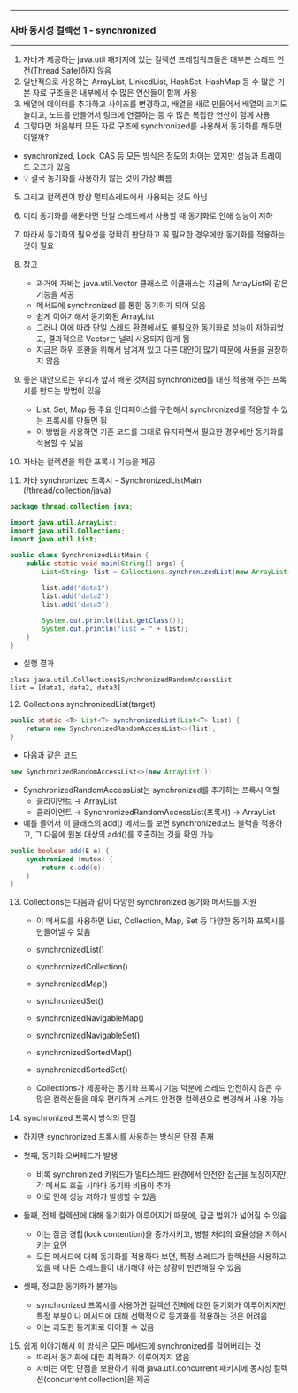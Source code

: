 -----
### 자바 동시성 컬렉션 1 - synchronized
-----
1. 자바가 제공하는 java.util 패키지에 있는 컬렉션 프레임워크들은 대부분 스레드 안전(Thread Safe)하지 않음
2. 일반적으로 사용하는 ArrayList, LinkedList, HashSet, HashMap 등 수 많은 기본 자료 구조들은 내부에서 수 많은 연산들이 함께 사용
3. 배열에 데이터를 추가하고 사이즈를 변경하고, 배열을 새로 만들어서 배열의 크기도 늘리고, 노드를 만들어서 링크에 연결하는 등 수 많은 복잡한 연산이 함께 사용
4. 그렇다면 처음부터 모든 자료 구조에 synchronized를 사용해서 동기화를 해두면 어떨까?
  - synchronized, Lock, CAS 등 모든 방식은 정도의 차이는 있지만 성능과 트레이드 오프가 있음
  - 💡 결국 동기화를 사용하지 않는 것이 가장 빠름

5. 그리고 컬렉션이 항상 멀티스레드에서 사용되는 것도 아님
6. 미리 동기화를 해둔다면 단일 스레드에서 사용할 때 동기화로 인해 성능이 저하
7. 따라서 동기화의 필요성을 정확히 판단하고 꼭 필요한 경우에만 동기화를 적용하는 것이 필요

8. 참고
   - 과거에 자바는 java.util.Vector 클래스로 이클래스는 지금의 ArrayList와 같은 기능을 제공
   - 메서드에 synchronized 를 통한 동기화가 되어 있음
   - 쉽게 이야기해서 동기화된 ArrayList
   - 그러나 이에 따라 단일 스레드 환경에서도 불필요한 동기화로 성능이 저하되었고, 결과적으로 Vector는 널리 사용되지 않게 됨
   - 지금은 하위 호환을 위해서 남겨져 있고 다른 대안이 많기 때문에 사용을 권장하지 않음

9. 좋은 대안으로는 우리가 앞서 배운 것처럼 synchronized를 대신 적용해 주는 프록시를 만드는 방법이 있음
   - List, Set, Map 등 주요 인터페이스를 구현해서 synchronized를 적용할 수 있는 프록시를 만들면 됨
   - 이 방법을 사용하면 기존 코드를 그대로 유지하면서 필요한 경우에만 동기화를 적용할 수 있음

10. 자바는 컬렉션을 위한 프록시 기능을 제공
11. 자바 synchronized 프록시 - SynchronizedListMain (/thread/collection/java)
```java
package thread.collection.java;

import java.util.ArrayList;
import java.util.Collections;
import java.util.List;

public class SynchronizedListMain {
    public static void main(String[] args) {
        List<String> list = Collections.synchronizedList(new ArrayList<>());
        
        list.add("data1");
        list.add("data2");
        list.add("data3");

        System.out.println(list.getClass());
        System.out.println("list = " + list);
    }
}
```
  - 실행 결과
```
class java.util.Collections$SynchronizedRandomAccessList
list = [data1, data2, data3]
```

12. Collections.synchronizedList(target)
```java
public static <T> List<T> synchronizedList(List<T> list) {
    return new SynchronizedRandomAccessList<>(list);
}
```
  - 다음과 같은 코드
```java
new SynchronizedRandomAccessList<>(new ArrayList())
```

  - SynchronizedRandomAccessList는 synchronized를 추가하는 프록시 역할
    + 클라이언트 → ArrayList
    + 클라이언트 → SynchronizedRandomAccessList(프록시) → ArrayList
  - 예를 들어서 이 클래스의 add() 메서드를 보면 synchronized코드 블럭을 적용하고, 그 다음에 원본 대상의 add()를 호출하는 것을 확인 가능
```java
public boolean add(E e) {
    synchronized (mutex) {
        return c.add(e);
    }
}
```

13. Collections는 다음과 같이 다양한 synchronized 동기화 메서드를 지원
    - 이 메서드를 사용하면 List, Collection, Map, Set 등 다양한 동기화 프록시를 만들어낼 수 있음
    - synchronizedList()
    - synchronizedCollection()
    - synchronizedMap()
    - synchronizedSet()
    - synchronizedNavigableMap()
    - synchronizedNavigableSet()
    - synchronizedSortedMap()
    - synchronizedSortedSet()

    - Collections가 제공하는 동기화 프록시 기능 덕분에 스레드 안전하지 않은 수 많은 컬렉션들을 매우 편리하게 스레드 안전한 컬렉션으로 변경해서 사용 가능

14. synchronized 프록시 방식의 단점
  - 하지만 synchronized 프록시를 사용하는 방식은 단점 존재
  - 첫째, 동기화 오버헤드가 발생
    + 비록 synchronized 키워드가 멀티스레드 환경에서 안전한 접근을 보장하지만, 각 메서드 호출 시마다 동기화 비용이 추가
    + 이로 인해 성능 저하가 발생할 수 있음

  - 둘째, 전체 컬렉션에 대해 동기화가 이루어지기 때문에, 잠금 범위가 넓어질 수 있음
    + 이는 잠금 경합(lock contention)을 증가시키고, 병렬 처리의 효율성을 저하시키는 요인
    + 모든 메서드에 대해 동기화를 적용하다 보면, 특정 스레드가 컬렉션을 사용하고 있을 때 다른 스레드들이 대기해야 하는 상황이 빈번해질 수 있음
  
  - 셋째, 정교한 동기화가 불가능
    + synchronized 프록시를 사용하면 컬렉션 전체에 대한 동기화가 이루어지지만, 특정 부분이나 메서드에 대해 선택적으로 동기화를 적용하는 것은 어려움
    + 이는 과도한 동기화로 이어질 수 있음

15. 쉽게 이야기해서 이 방식은 모든 메서드에 synchronized를 걸어버리는 것
    - 따라서 동기화에 대한 최적화가 이루어지지 않음
    - 자바는 이런 단점을 보완하기 위해 java.util.concurrent 패키지에 동시성 컬렉션(concurrent collection)을 제공
